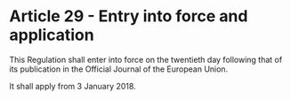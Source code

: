 # Article 29 - Entry into force and application


This Regulation shall enter into force on the twentieth day following that of its publication in the Official Journal of the European Union.

It shall apply from 3 January 2018.
